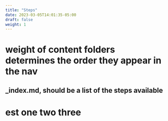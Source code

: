 ```yaml
---
title: "Steps"
date: 2023-03-05T14:01:35-05:00
draft: false
weight: 1
---
```


# weight of content folders determines the order they appear in the nav

## _index.md, should be a list of the steps available

# est one two three
